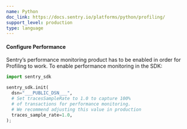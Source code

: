 ```yaml
---
name: Python
doc_link: https://docs.sentry.io/platforms/python/profiling/
support_level: production
type: language
---
```


#### Configure Performance

Sentry’s performance monitoring product has to be enabled in order for Profiling to work. To enable performance monitoring in the SDK:

```python
import sentry_sdk

sentry_sdk.init(
  dsn="___PUBLIC_DSN___",
  # Set tracesSampleRate to 1.0 to capture 100%
  # of transactions for performance monitoring.
  # We recommend adjusting this value in production
  traces_sample_rate=1.0,
);
```
